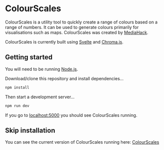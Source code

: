 # ColourScales

ColourScales is a utility tool to quickly create a range of colours based on a range of numbers. It can be used to generate colours primarily for visualisations such as maps. ColourScales was created by [MediaHack](https://mediahack.co.za).

ColourScales is currently built using [Svelte](https://svelte.dev) and [Chroma.js](https://github.com/gka/chroma.js).

## Getting started

You will need to be running [Node.js](https://nodejs.org/).

Download/clone this repository and install dependencies...

```bash
npm install
```

Then start a development server...

```bash
npm run dev
```

If you go to [localhost:5000](http://localhost:5000) you should see ColourScales running.

## Skip installation

You can see the current version of ColourScales running here: [ColourScales](https://colourscales.onrender.com/)
